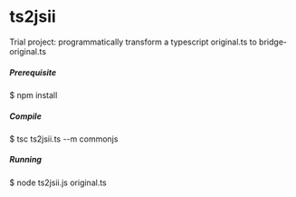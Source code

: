 # ts2jsii
Trial project: programmatically transform a typescript original.ts to bridge-original.ts

##### Prerequisite

$ npm install


##### Compile

$ tsc ts2jsii.ts --m commonjs


##### Running

$ node ts2jsii.js original.ts

